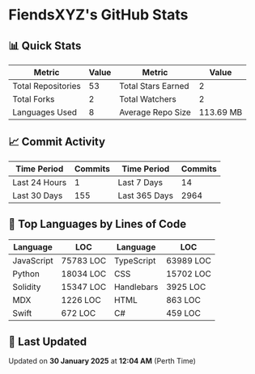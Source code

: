 # FiendsXYZ's GitHub Stats

## 📊 Quick Stats

| Metric               | Value       | Metric               | Value       |
|----------------------|-------------|----------------------|-------------|
| Total Repositories   | 53 | Total Stars Earned   | 2 |
| Total Forks          | 2 | Total Watchers       | 2 |
| Languages Used       | 8 | Average Repo Size    | 113.69 MB |

## 📈 Commit Activity

| Time Period      | Commits      | Time Period      | Commits      |
|------------------|--------------|------------------|--------------|
| Last 24 Hours    | 1 | Last 7 Days      | 14 |
| Last 30 Days     | 155 | Last 365 Days    | 2964 |

## 📝 Top Languages by Lines of Code

| Language       | LOC        | Language       | LOC        |
|----------------|------------|----------------|------------|
| JavaScript       | 75783 LOC  | TypeScript       | 63989 LOC  |
| Python       | 18034 LOC  | CSS       | 15702 LOC  |
| Solidity       | 15347 LOC  | Handlebars       | 3925 LOC  |
| MDX       | 1226 LOC  | HTML       | 863 LOC  |
| Swift       | 672 LOC  | C#       | 459 LOC  |

## 📅 Last Updated

Updated on **30 January 2025** at **12:04 AM** (Perth Time)
